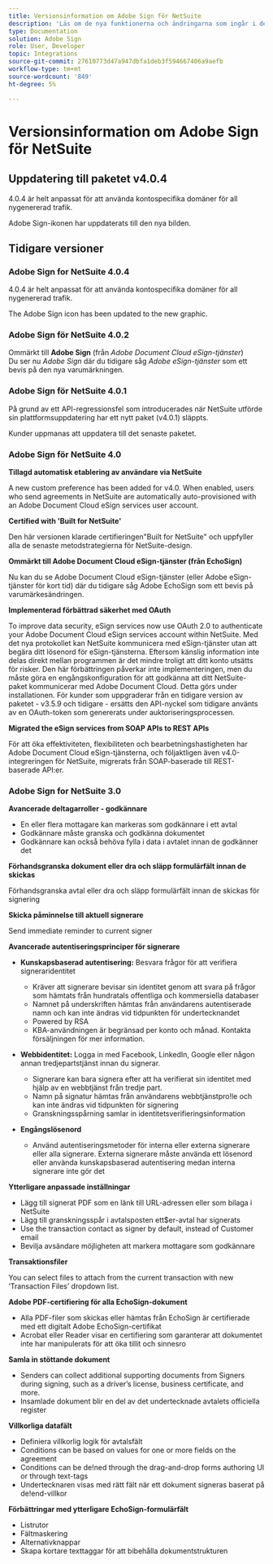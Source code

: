 ```yaml
---
title: Versionsinformation om Adobe Sign för NetSuite
description: 'Läs om de nya funktionerna och ändringarna som ingår i den aktuella versionen av Adobe Sign-integreringen för NetSuite.  '
type: Documentation
solution: Adobe Sign
role: User, Developer
topic: Integrations
source-git-commit: 27610773d47a947dbfa1deb3f594667406a9aefb
workflow-type: tm+mt
source-wordcount: '849'
ht-degree: 5%

---
```



# Versionsinformation om Adobe Sign för NetSuite

## Uppdatering till paketet v4.0.4

4.0.4 är helt anpassat för att använda kontospecifika domäner för all nygenererad trafik.

Adobe Sign-ikonen har uppdaterats till den nya bilden.

## Tidigare versioner

### Adobe Sign for NetSuite 4.0.4

4.0.4 är helt anpassat för att använda kontospecifika domäner för all nygenererad trafik.

The Adobe Sign icon has been updated to the new graphic.

### Adobe Sign för NetSuite 4.0.2

Ommärkt till **Adobe Sign** (från *Adobe Document Cloud eSign-tjänster*)\
Du ser nu *Adobe Sign* där du tidigare såg *Adobe eSign-tjänster* som ett bevis på den nya varumärkningen.

### Adobe Sign för NetSuite 4.0.1

På grund av ett API-regressionsfel som introducerades när NetSuite utförde sin plattformsuppdatering har ett nytt paket (v4.0.1) släppts.

Kunder uppmanas att uppdatera till det senaste paketet.

### Adobe Sign för NetSuite 4.0

**Tillagd automatisk etablering av användare via NetSuite**

A new custom preference has been added for v4.0. When enabled, users who send agreements in NetSuite are automatically auto-provisioned with an Adobe Document Cloud eSign services user account.

**Certified with &#39;Built for NetSuite&#39;**

Den här versionen klarade certifieringen&quot;Built for NetSuite&quot; och uppfyller alla de senaste metodstrategierna för NetSuite-design.

**Ommärkt till Adobe Document Cloud eSign-tjänster (från EchoSign)**

Nu kan du se Adobe Document Cloud eSign-tjänster (eller Adobe eSign-tjänster för kort tid) där du tidigare såg Adobe EchoSign som ett bevis på varumärkesändringen.

**Implementerad förbättrad säkerhet med OAuth**

To improve data security, eSign services now use OAuth 2.0 to authenticate your Adobe Document Cloud eSign services account within NetSuite. Med det nya protokollet kan NetSuite kommunicera med eSign-tjänster utan att begära ditt lösenord för eSign-tjänsterna. Eftersom känslig information inte delas direkt mellan programmen är det mindre troligt att ditt konto utsätts för risker. Den här förbättringen påverkar inte implementeringen, men du måste göra en engångskonfiguration för att godkänna att ditt NetSuite-paket kommunicerar med Adobe Document Cloud. Detta görs under installationen. För kunder som uppgraderar från en tidigare version av paketet - v3.5.9 och tidigare - ersätts den API-nyckel som tidigare använts av en OAuth-token som genererats under auktoriseringsprocessen.

**Migrated the eSign services from SOAP APIs to REST APIs**

För att öka effektiviteten, flexibiliteten och bearbetningshastigheten har Adobe Document Cloud eSign-tjänsterna, och följaktligen även v4.0-integreringen för NetSuite, migrerats från SOAP-baserade till REST-baserade API:er.

### Adobe Sign for NetSuite 3.0

**Avancerade deltagarroller - godkännare**

* En eller flera mottagare kan markeras som godkännare i ett avtal
* Godkännare måste granska och godkänna dokumentet
* Godkännare kan också behöva fylla i data i avtalet innan de godkänner det

**Förhandsgranska dokument eller dra och släpp formulärfält innan de skickas**

Förhandsgranska avtal eller dra och släpp formulärfält innan de skickas för signering

**Skicka påminnelse till aktuell signerare**

Send immediate reminder to current signer

**Avancerade autentiseringsprinciper för signerare**

* **Kunskapsbaserad autentisering:** Besvara frågor för att verifiera signeraridentitet
   * Kräver att signerare bevisar sin identitet genom att svara på frågor som hämtats från hundratals offentliga och kommersiella databaser
   * Namnet på underskriften hämtas från användarens autentiserade namn och kan inte ändras vid tidpunkten för undertecknandet
   * Powered by RSA
   * KBA-användningen är begränsad per konto och månad. Kontakta försäljningen för mer information.

* **Webbidentitet:** Logga in med Facebook, LinkedIn, Google eller någon annan tredjepartstjänst innan du signerar.

   * Signerare kan bara signera efter att ha verifierat sin identitet med hjälp av en webbtjänst från tredje part.
   * Namn på signatur hämtas från användarens webbtjänstpro!le och kan inte ändras vid tidpunkten för signering
   * Granskningsspårning samlar in identitetsverifieringsinformation

* **Engångslösenord**
   * Använd autentiseringsmetoder för interna eller externa signerare eller alla signerare. Externa signerare måste använda ett lösenord eller använda kunskapsbaserad autentisering medan interna signerare inte gör det

**Ytterligare anpassade inställningar**

* Lägg till signerat PDF som en länk till URL-adressen eller som bilaga i NetSuite
* Lägg till granskningsspår i avtalsposten ett$er-avtal har signerats
* Use the transaction contact as signer by default, instead of Customer email
* Bevilja avsändare möjligheten att markera mottagare som godkännare

**Transaktionsfiler**

You can select files to attach from the current transaction with new ‘Transaction Files’ dropdown list.

**Adobe PDF-certifiering för alla EchoSign-dokument**

* Alla PDF-filer som skickas eller hämtas från EchoSign är certifierade med ett digitalt Adobe EchoSign-certifikat
* Acrobat eller Reader visar en certifiering som garanterar att dokumentet inte har manipulerats för att öka tillit och sinnesro

**Samla in stöttande dokument**

* Senders can collect additional supporting documents from Signers during signing, such as a driver’s license, business certificate, and more.
* Insamlade dokument blir en del av det undertecknade avtalets officiella register

**Villkorliga datafält**

* Definiera villkorlig logik för avtalsfält
* Conditions can be based on values for one or more fields on the agreement
* Conditions can be de!ned through the drag-and-drop forms authoring UI or through text-tags
* Undertecknaren visas med rätt fält när ett dokument signeras baserat på de!end-villkor

**Förbättringar med ytterligare EchoSign-formulärfält**

* Listrutor
* Fältmaskering
* Alternativknappar
* Skapa kortare texttaggar för att bibehålla dokumentstrukturen
